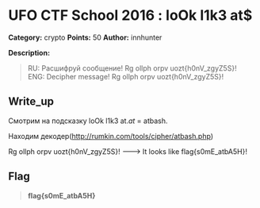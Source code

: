 # UFO CTF School 2016 : loOk l1k3 at$

**Category:** crypto **Points:** 50
**Author:** innhunter 

**Description:**

>	RU: Расшифруй сообщение! Rg ollph orpv uozt{h0nV_zgyZ5S}!  
> ENG: Decipher message! Rg ollph orpv uozt{h0nV_zgyZ5S}!

## Write_up

Смотрим на подсказку loOk l1k3 at$. at$ = atbash.

Находим декодер(http://rumkin.com/tools/cipher/atbash.php)

Rg ollph orpv uozt{h0nV_zgyZ5S}!  --->   It looks like flag{s0mE_atbA5H}!


## Flag

> **flag{s0mE_atbA5H}**
